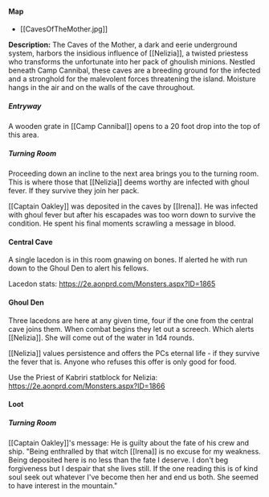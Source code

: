 #### Map
- [[CavesOfTheMother.jpg]]

**Description:** 
The Caves of the Mother, a dark and eerie underground system, harbors the insidious influence of [[Nelizia]], a twisted priestess who transforms the unfortunate into her pack of ghoulish minions. Nestled beneath Camp Cannibal, these caves are a breeding ground for the infected and a stronghold for the malevolent forces threatening the island. Moisture hangs in the air and on the walls of the cave throughout.

##### Entryway
A wooden grate in [[Camp Cannibal]] opens to a 20 foot drop into the top of this area.

##### Turning Room
Proceeding down an incline to the next area brings you to the turning room. This is where those that [[Nelizia]] deems worthy are infected with ghoul fever. If they survive they join her pack.

[[Captain Oakley]] was deposited in the caves by [[Irena]]. He was infected with ghoul fever but after his escapades was too worn down to survive the condition. He spent his final moments scrawling a message in blood.

#### Central Cave
A single lacedon is in this room gnawing on bones. If alerted he with run down to the Ghoul Den to alert his fellows.

Lacedon stats: https://2e.aonprd.com/Monsters.aspx?ID=1865

#### Ghoul Den
Three lacedons are here at any given time, four if the one from the central cave joins them. When combat begins they let out a screech. Which alerts [[Nelizia]]. She will come out of the water in 1d4 rounds.

[[Nelizia]] values persistence and offers the PCs eternal life - if they survive the fever that is. Anyone who refuses this offer is only good for food.

Use the Priest of Kabriri statblock for Nelizia: https://2e.aonprd.com/Monsters.aspx?ID=1866


#### Loot
##### Turning Room
[[Captain Oakley]]'s message: He is guilty about the fate of his crew and ship. "Being enthralled by that witch [[Irena]] is no excuse for my weakness. Being deposited here is no less than the fate I deserve. I don't beg forgiveness but I despair that she lives still. If the one reading this is of kind soul seek out whatever I've become then her and end us both. She seemed to have interest in the mountain."